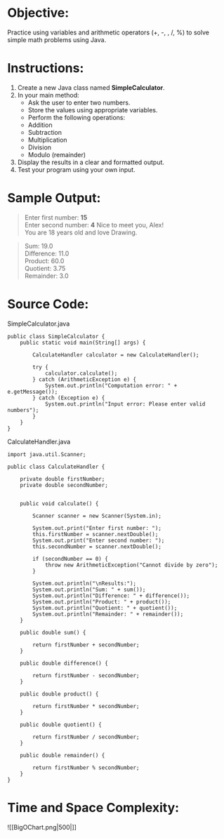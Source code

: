 # Objective:  
Practice using variables and arithmetic operators (+, -, , /, %) to solve simple math problems using Java. 
# Instructions:  
1. Create a new Java class named **SimpleCalculator**.  
2. In your main method:
	- Ask the user to enter two numbers.
	- Store the values using appropriate variables.
	- Perform the following operations:
	- Addition
	- Subtraction
	- Multiplication
	- Division
	- Modulo (remainder)
3. Display the results in a clear and formatted output.
4. Test your program using your own input.
# Sample Output:  
> Enter first number: **15**  
> Enter second number: **4**
> Nice to meet you, Alex!  
> You are 18 years old and love Drawing.

> Sum: 19.0  
> Difference: 11.0  
> Product: 60.0  
> Quotient: 3.75  
> Remainder: 3.0

# Source Code:  
SimpleCalculator.java
```
public class SimpleCalculator {
    public static void main(String[] args) {
        
        CalculateHandler calculator = new CalculateHandler();
        
        try {
            calculator.calculate();
        } catch (ArithmeticException e) {
            System.out.println("Computation error: " + e.getMessage());
        } catch (Exception e) {
            System.out.println("Input error: Please enter valid numbers");
        }
    }
}
```

CalculateHandler.java
```
import java.util.Scanner;

public class CalculateHandler {
    
    private double firstNumber;
    private double secondNumber;


    public void calculate() {

        Scanner scanner = new Scanner(System.in);

        System.out.print("Enter first number: ");
        this.firstNumber = scanner.nextDouble();
        System.out.print("Enter second number: ");
        this.secondNumber = scanner.nextDouble();
        
        if (secondNumber == 0) {
            throw new ArithmeticException("Cannot divide by zero");
        }

        System.out.println("\nResults:");
        System.out.println("Sum: " + sum());
        System.out.println("Difference: " + difference());
        System.out.println("Product: " + product());
        System.out.println("Quotient: " + quotient());
        System.out.println("Remainder: " + remainder());
    }

    public double sum() {

        return firstNumber + secondNumber;
    }

    public double difference() {

        return firstNumber - secondNumber;
    }

    public double product() {

        return firstNumber * secondNumber;
    }

    public double quotient() {

        return firstNumber / secondNumber;
    }

    public double remainder() {

        return firstNumber % secondNumber;
    }
}
```

# Time and Space Complexity: 
![[BigOChart.png|500|]]